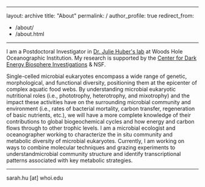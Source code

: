 
---
layout: archive
title: "About"
permalink: /
author_profile: true
redirect_from: 
  - /about/
  - /about.html
---

I am a Postdoctoral Investigator in [Dr. Julie Huber's lab](https://www2.whoi.edu/staff/jhuber/lab-group/) at Woods Hole Oceanographic Institution. My research is supported by the [Center for Dark Energy Biosphere Investigations](https://www.google.com/url?sa=t&rct=j&q=&esrc=s&source=web&cd=1&cad=rja&uact=8&ved=2ahUKEwi3qtG37f_iAhUOU98KHdFkD3IQFjAAegQIBRAC&url=https%3A%2F%2Fwww.darkenergybiosphere.org%2F&usg=AOvVaw3o1VabkigwVyYTINTw8Elr) & NSF.

Single-celled microbial eukaryotes encompass a wide range of genetic, morphological, and functional diversity, positioning them at the epicenter of complex aquatic food webs. By understanding microbial eukaryotic nutritional roles (i.e., phototrophy, heterotrophy, and mixotrophy) and the impact these activities have on the surrounding microbial community and environment (i.e., rates of bacterial mortality, carbon transfer, regeneration of basic nutrients, etc.), we will have a more complete knowledge of their contributions to global biogeochemical cycles and how energy and carbon flows through to other trophic levels. I am a microbial ecologist and oceanographer working to characterize the in situ community and metabolic diversity of microbial eukaryotes. Currently, I am working on ways to combine molecular techniques and grazing experiments to understandmicrobial community structure and identify transcriptional patterns associated with key metabolic strategies.  

***
sarah.hu [at] whoi.edu
